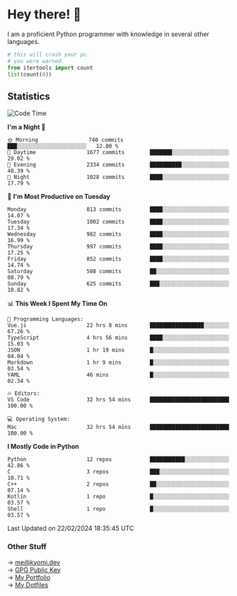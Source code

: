 # Hey there! 👋

I am a proficient Python programmer with knowledge in several other languages.

```py
# this will crash your pc.
# you were warned.
from itertools import count
list(count(0))
```

## Statistics
<!--START_SECTION:waka-->
![Code Time](http://img.shields.io/badge/Code%20Time-926%20hrs%2059%20mins-blue)

**I'm a Night 🦉** 

```text
🌞 Morning                740 commits         ███░░░░░░░░░░░░░░░░░░░░░░   12.80 % 
🌆 Daytime                1677 commits        ███████░░░░░░░░░░░░░░░░░░   29.02 % 
🌃 Evening                2334 commits        ██████████░░░░░░░░░░░░░░░   40.39 % 
🌙 Night                  1028 commits        ████░░░░░░░░░░░░░░░░░░░░░   17.79 % 
```
📅 **I'm Most Productive on Tuesday** 

```text
Monday                   813 commits         ████░░░░░░░░░░░░░░░░░░░░░   14.07 % 
Tuesday                  1002 commits        ████░░░░░░░░░░░░░░░░░░░░░   17.34 % 
Wednesday                982 commits         ████░░░░░░░░░░░░░░░░░░░░░   16.99 % 
Thursday                 997 commits         ████░░░░░░░░░░░░░░░░░░░░░   17.25 % 
Friday                   852 commits         ████░░░░░░░░░░░░░░░░░░░░░   14.74 % 
Saturday                 508 commits         ██░░░░░░░░░░░░░░░░░░░░░░░   08.79 % 
Sunday                   625 commits         ███░░░░░░░░░░░░░░░░░░░░░░   10.82 % 
```


📊 **This Week I Spent My Time On** 

```text
💬 Programming Languages: 
Vue.js                   22 hrs 8 mins       █████████████████░░░░░░░░   67.26 % 
TypeScript               4 hrs 56 mins       ████░░░░░░░░░░░░░░░░░░░░░   15.03 % 
JSON                     1 hr 19 mins        █░░░░░░░░░░░░░░░░░░░░░░░░   04.04 % 
Markdown                 1 hr 9 mins         █░░░░░░░░░░░░░░░░░░░░░░░░   03.54 % 
YAML                     46 mins             █░░░░░░░░░░░░░░░░░░░░░░░░   02.34 % 

🔥 Editors: 
VS Code                  32 hrs 54 mins      █████████████████████████   100.00 % 

💻 Operating System: 
Mac                      32 hrs 54 mins      █████████████████████████   100.00 % 
```

**I Mostly Code in Python** 

```text
Python                   12 repos            ███████████░░░░░░░░░░░░░░   42.86 % 
C                        3 repos             ███░░░░░░░░░░░░░░░░░░░░░░   10.71 % 
C++                      2 repos             ██░░░░░░░░░░░░░░░░░░░░░░░   07.14 % 
Kotlin                   1 repo              █░░░░░░░░░░░░░░░░░░░░░░░░   03.57 % 
Shell                    1 repo              █░░░░░░░░░░░░░░░░░░░░░░░░   03.57 % 
```




 Last Updated on 22/02/2024 18:35:45 UTC
<!--END_SECTION:waka-->

### Other Stuff

→ [me@kyomi.dev](mailto:me@kyomi.dev)\
→ [GPG Public Key](https://github.com/bitterteriyaki.gpg)\
→ [My Portfolio](https://kyomi.dev)\
→ [My Dotfiles](https://github.com/bitterteriyaki/dotfiles)
